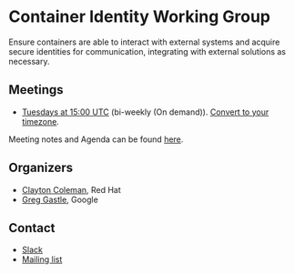 <!---
This is an autogenerated file!

Please do not edit this file directly, but instead make changes to the
sigs.yaml file in the project root.

To understand how this file is generated, see generator/README.md.
-->
# Container Identity Working Group

Ensure containers are able to interact with external systems and acquire secure identities for communication, integrating with external solutions as necessary.

## Meetings
* [Tuesdays at 15:00 UTC](TBD) (bi-weekly (On demand)). [Convert to your timezone](http://www.thetimezoneconverter.com/?t=15:00&tz=UTC).

Meeting notes and Agenda can be found [here](https://docs.google.com/document/d/1bCK-1_Zy2WfsrMBJkdaV72d2hidaxZBhS5YQHAgscPI/edit).

## Organizers
* [Clayton Coleman](https://github.com/smarterclayton), Red Hat
* [Greg Gastle](https://github.com/destijl), Google

## Contact
* [Slack](https://kubernetes.slack.com/messages/wg-container-identity)
* [Mailing list](https://groups.google.com/forum/#!forum/kubernetes-wg-container-identity)

<!-- BEGIN CUSTOM CONTENT -->

<!-- END CUSTOM CONTENT -->
